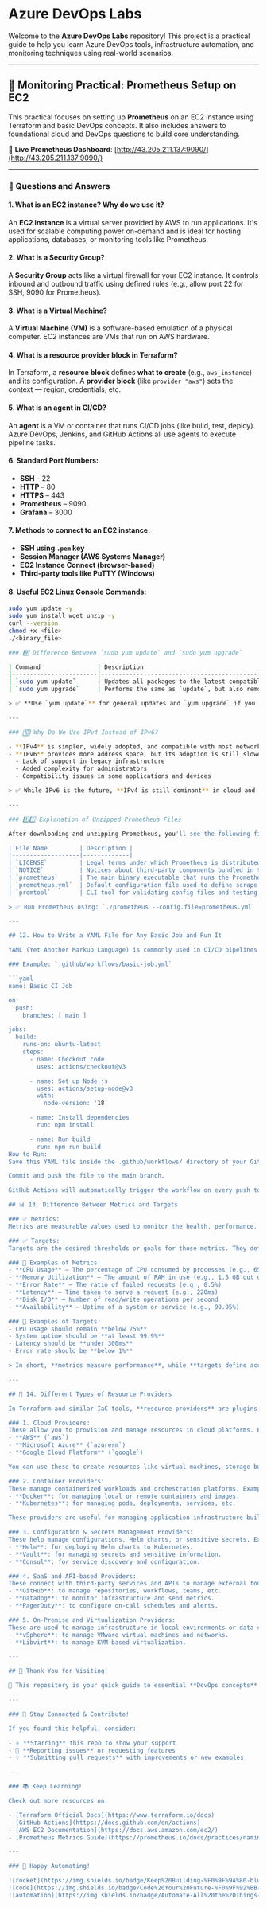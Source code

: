 # Azure DevOps Labs

Welcome to the **Azure DevOps Labs** repository! This project is a practical guide to help you learn Azure DevOps tools, infrastructure automation, and monitoring techniques using real-world scenarios.

---

## 🚀 Monitoring Practical: Prometheus Setup on EC2

This practical focuses on setting up **Prometheus** on an EC2 instance using Terraform and basic DevOps concepts. It also includes answers to foundational cloud and DevOps questions to build core understanding.

🔗 **Live Prometheus Dashboard**: [http://43.205.211.137:9090/](http://43.205.211.137:9090/)

---

### 📘 Questions and Answers

#### 1. What is an EC2 instance? Why do we use it?
An **EC2 instance** is a virtual server provided by AWS to run applications. It's used for scalable computing power on-demand and is ideal for hosting applications, databases, or monitoring tools like Prometheus.

#### 2. What is a Security Group?
A **Security Group** acts like a virtual firewall for your EC2 instance. It controls inbound and outbound traffic using defined rules (e.g., allow port 22 for SSH, 9090 for Prometheus).

#### 3. What is a Virtual Machine?
A **Virtual Machine (VM)** is a software-based emulation of a physical computer. EC2 instances are VMs that run on AWS hardware.

#### 4. What is a resource provider block in Terraform?
In Terraform, a **resource block** defines **what to create** (e.g., `aws_instance`) and its configuration. A **provider block** (like `provider "aws"`) sets the context — region, credentials, etc.

#### 5. What is an agent in CI/CD?
An **agent** is a VM or container that runs CI/CD jobs (like build, test, deploy). Azure DevOps, Jenkins, and GitHub Actions all use agents to execute pipeline tasks.

#### 6. Standard Port Numbers:
- **SSH** – 22  
- **HTTP** – 80  
- **HTTPS** – 443  
- **Prometheus** – 9090  
- **Grafana** – 3000  

#### 7. Methods to connect to an EC2 instance:
- **SSH using `.pem` key**  
- **Session Manager (AWS Systems Manager)**  
- **EC2 Instance Connect (browser-based)**  
- **Third-party tools like PuTTY (Windows)**  

#### 8. Useful EC2 Linux Console Commands:
```bash
sudo yum update -y
sudo yum install wget unzip -y
curl --version
chmod +x <file>
./<binary_file>

### 9️⃣ Difference Between `sudo yum update` and `sudo yum upgrade`

| Command                | Description                                                                 |
|------------------------|-----------------------------------------------------------------------------|
| `sudo yum update`      | Updates all packages to the latest compatible versions.                     |
| `sudo yum upgrade`     | Performs the same as `update`, but also removes obsolete packages if needed.|

> ✅ **Use `yum update`** for general updates and `yum upgrade` if you want to clean up deprecated packages too.

---

### 🔟 Why Do We Use IPv4 Instead of IPv6?

- **IPv4** is simpler, widely adopted, and compatible with most networks, firewalls, and ISPs.
- **IPv6** provides more address space, but its adoption is still slower due to:
  - Lack of support in legacy infrastructure
  - Added complexity for administrators
  - Compatibility issues in some applications and devices

> ✅ While IPv6 is the future, **IPv4 is still dominant** in cloud and enterprise systems today.

---

### 1️⃣1️⃣ Explanation of Unzipped Prometheus Files

After downloading and unzipping Prometheus, you'll see the following files:

| File Name         | Description |
|-------------------|-------------|
| `LICENSE`         | Legal terms under which Prometheus is distributed. |
| `NOTICE`          | Notices about third-party components bundled in the software. |
| `prometheus`      | The main binary executable that runs the Prometheus server. |
| `prometheus.yml`  | Default configuration file used to define scrape jobs and targets. |
| `promtool`        | CLI tool for validating config files and testing rule expressions. |

> ✅ Run Prometheus using: `./prometheus --config.file=prometheus.yml`

---

## 12. How to Write a YAML File for Any Basic Job and Run It

YAML (Yet Another Markup Language) is commonly used in CI/CD pipelines. Below is an example of a basic GitHub Actions workflow written in a `.yml` file to run a simple job:

### Example: `.github/workflows/basic-job.yml`

```yaml
name: Basic CI Job

on:
  push:
    branches: [ main ]

jobs:
  build:
    runs-on: ubuntu-latest
    steps:
      - name: Checkout code
        uses: actions/checkout@v3

      - name: Set up Node.js
        uses: actions/setup-node@v3
        with:
          node-version: '18'

      - name: Install dependencies
        run: npm install

      - name: Run build
        run: npm run build
How to Run:
Save this YAML file inside the .github/workflows/ directory of your GitHub repository.

Commit and push the file to the main branch.

GitHub Actions will automatically trigger the workflow on every push to main.

## 📊 13. Difference Between Metrics and Targets

### ✅ Metrics:
Metrics are measurable values used to monitor the health, performance, or behavior of systems. They are collected over time and can be used to observe trends, detect anomalies, and trigger alerts.

### ✅ Targets:
Targets are the desired thresholds or goals for those metrics. They define what is considered acceptable performance. Targets help teams assess whether the system is operating within expected limits.

### 🔹 Examples of Metrics:
- **CPU Usage** – The percentage of CPU consumed by processes (e.g., 65%)
- **Memory Utilization** – The amount of RAM in use (e.g., 1.5 GB out of 4 GB)
- **Error Rate** – The ratio of failed requests (e.g., 0.5%)
- **Latency** – Time taken to serve a request (e.g., 220ms)
- **Disk I/O** – Number of read/write operations per second
- **Availability** – Uptime of a system or service (e.g., 99.95%)

### 🔸 Examples of Targets:
- CPU usage should remain **below 75%**
- System uptime should be **at least 99.9%**
- Latency should be **under 300ms**
- Error rate should be **below 1%**

> In short, **metrics measure performance**, while **targets define acceptable performance levels**.

---

## 🔧 14. Different Types of Resource Providers

In Terraform and similar IaC tools, **resource providers** are plugins that allow the tool to interact with various platforms, services, and APIs. Different providers serve different purposes depending on the infrastructure or tools being managed.

### 1. Cloud Providers:
These allow you to provision and manage resources in cloud platforms. Examples include:
- **AWS** (`aws`)
- **Microsoft Azure** (`azurerm`)
- **Google Cloud Platform** (`google`)

You can use these to create resources like virtual machines, storage buckets, and networking components.

### 2. Container Providers:
These manage containerized workloads and orchestration platforms. Examples include:
- **Docker**: for managing local or remote containers and images.
- **Kubernetes**: for managing pods, deployments, services, etc.

These providers are useful for managing application infrastructure built on microservices.

### 3. Configuration & Secrets Management Providers:
These help manage configurations, Helm charts, or sensitive secrets. Examples include:
- **Helm**: for deploying Helm charts to Kubernetes.
- **Vault**: for managing secrets and sensitive information.
- **Consul**: for service discovery and configuration.

### 4. SaaS and API-based Providers:
These connect with third-party services and APIs to manage external tools or integrations. Examples include:
- **GitHub**: to manage repositories, workflows, teams, etc.
- **Datadog**: to monitor infrastructure and send metrics.
- **PagerDuty**: to configure on-call schedules and alerts.

### 5. On-Premise and Virtualization Providers:
These are used to manage infrastructure in local environments or data centers. Examples include:
- **vSphere**: to manage VMware virtual machines and networks.
- **Libvirt**: to manage KVM-based virtualization.

---

## 🎉 Thank You for Visiting!

🚀 This repository is your quick guide to essential **DevOps concepts** and practical **Infrastructure-as-Code** examples. Whether you’re a beginner or brushing up your skills, I hope you find this useful!

---

### 🔗 Stay Connected & Contribute!

If you found this helpful, consider:

- ⭐ **Starring** this repo to show your support
- 🐛 **Reporting issues** or requesting features
- 💡 **Submitting pull requests** with improvements or new examples

---

### 📚 Keep Learning!

Check out more resources on:

- [Terraform Official Docs](https://www.terraform.io/docs)
- [GitHub Actions](https://docs.github.com/en/actions)
- [AWS EC2 Documentation](https://docs.aws.amazon.com/ec2/)
- [Prometheus Metrics Guide](https://prometheus.io/docs/practices/naming/)

---

### 🙌 Happy Automating!

![rocket](https://img.shields.io/badge/Keep%20Building-%F0%9F%9A%80-blue)  
![code](https://img.shields.io/badge/Code%20Your%20Future-%F0%9F%92%BB-green)  
![automation](https://img.shields.io/badge/Automate-All%20the%20Things-%23ff69b4)

